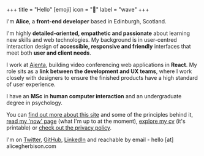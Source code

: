 +++
title = "Hello"
[emoji]
	icon = "👋"
	label = "wave"
+++

I'm **Alice**, a **front-end developer** based in Edinburgh, Scotland.

I'm highly **detailed-oriented, empathetic and passionate** about learning new skills and web technologies. My background is in user-centred interaction design of **accessible, responsive and friendly** interfaces that meet both **user and client needs**.

I work at [Ajenta](https://ajenta.net), building video conferencing web applications in **React**. My role sits as a **link between the development and UX teams**, where I work closely with designers to ensure the finished products have a high standard of user experience.

I have an **MSc** in **human computer interaction** and an undergraduate degree in psychology.

You can [find out more about this site](/site/) and some of the principles behind it, [read my 'now' page](/now/) (what I'm up to at the moment), [explore my cv](/cv/) (it's printable) or [check out the privacy policy](/privacy/).

I'm on [Twitter](https://www.twitter.com/alicegherbison), [GitHub](https://github.com/alicegherbison), [LinkedIn](https://linkedin.com/in/alicegherbison/) and reachable by email - hello [at] alicegherbison.com
